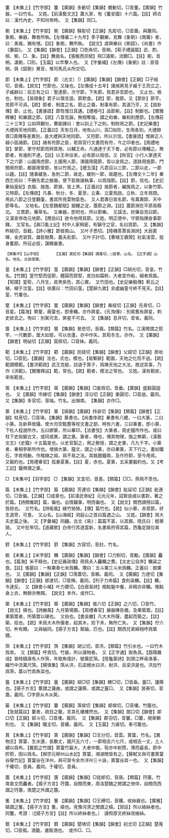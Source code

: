 <!-- { "loadSidebar": true } -->
箽	【未集上】【竹字部】	箽	【廣韻】多動切【集韻】覩動切，□音董。【廣韻】竹器，一曰竹名。　又姓。【前漢藝文志】農九家，有《箽安國》十六篇。【註】師古曰：漢代內史，不知何帝時。　又【集韻】同□。

箾	【未集上】【竹字部】	箾	【廣韻】蘇彫切【正韻】先彫切，□音蕭。與簫同。象箾，樂器，舞者所執。【左傳襄二十九年】季子觀樂，見舞《象箾》《南籥》者，曰：美哉，猶有憾。【註】象箾，舞所執。　【說文】虞舜樂曰《箾韶》，《尚書》作《簫韶》。　又【集韻】【韻會】【正韻】□色角切，音朔。【荀子禮論篇】武、酌、桓、箾、□、象。【註】舞曲名。【張衡西京賦】飛□潚箾，流鏑□。【註】箾，音朔。潚箾，□形。【玉篇】以竿擊人也。　又【字彙補】《左傳》《象箾》註：原音朔，與《韶箾》異音，惟司馬氏从所交切。

節	【未集上】【竹字部】	節	〔古文〕卩【廣韻】【集韻】【韻會】【正韻】□子結切，音接。【說文】竹節也。又操也。【左傳成十五年】諸侯將見子臧于王而立之，子臧辭曰：前志有之曰：聖達節，次守節，下失節。爲君非吾節也。　又止也，檢也，制也。【易頤象】君子以愼言語，節飮食。【疏】節，裁節。又【節卦】節亨。苦節不可貞。【疏】節者，制度之名，節止之義，制事有節，其道乃亨。又【說卦傳】節，止也。【書康誥】節性惟日其邁。【禮檀弓】品節斯。【註】制斷也。【爾雅釋樂】和樂謂之節。【疏】八音克諧，無相奪倫，謂之和樂，樂和則應節。【左傳莊二十三年】公如齊觀社，曹劌諫曰：會以訓上下之則，制財用之節。【史記樂書】大禮與天地同節。【正義曰】天有日月，地有山川，高□如形，生用各別。大禮辯尊□貴賤等差異別，是大禮與天地同節。　又符節，所以示信。【書康誥】惟厥正人越小臣諸節。【註】諸有符節之臣，若爲官行文書而有符，今之印者也。【周禮地官】掌節，掌守邦節而辨其用，以輔王命。凡通達于天下者，必有節以傳輔之。無節者，有幾則不達。【註】以王命往來，必有節以爲信。又【秋官】小行人掌達天下之六節：山國用虎節，土國用人節，澤國用龍節，皆以金爲之。道路用旌節，門關用符節，都鄙用管節，皆以竹爲之。【禮玉藻】凡君召以三節，二節以走，一節以趨。【註】隨事緩急，急則二節，故走。緩則一節，故趨也。【左傳文十二年】秦西乞術曰：不腆先君之敝器，使下臣致諸執事，以爲瑞節。【註】節，信也。【史記秦始皇紀】衣服、旄旌、節旗，皆上黑。【正義曰】旄節者，編旄爲之，以象竹節。　又時節。【左傳疏】凡春、秋分，冬、夏至，立春、立夏爲啟。立秋、立冬爲閉。用此八節之日登觀臺，書其所見雲物氣色。　又人君壽日皆名節，有萬壽節、天中節等名。　又地名。【左思魏都賦】掘鯉之淀，蓋節之淵。【註】蓋節淵在平原鬲縣北。　又貫節，藥草名。　又樂器，卽拊也，所以節樂。　又諡法，好廉自克曰節。　又漢宣帝改元地節。【應劭曰】欲令地得其節。又姓。明正德中，守禦指揮僉事節鐸。　又官名。【眞□風土記】村中人家稍密，有鎭守之官，名曰買節。　又【集韻】昨結切，音截。【詩小雅】節彼南山。　又叶子悉切。【陸機答賈長淵詩】大辰匿暉，金虎習質。雄臣馳騖，義夫赴節。　又叶子計切。【曹植王霸贊】壯氣凌雲，挺身奮節。所征必拔，謀顯垂惠。

	【寅集中】【山字部】		【玉篇】莫紅切【集韻】謨蓬切，□音蒙。山名。　【正字通】山名，地名，古皆借蒙。

篁	【未集上】【竹字部】	篁	【廣韻】【集韻】【韻會】【正韻】□胡光切，音皇。竹名。【竹譜】篁竹堅而促節，體圓而質堅，皮白如霜粉，大者宜作船，細者爲笛。【筍譜】篁筍，八月生，皮黑紫色，其心實。　又竹田也。【史記樂毅傳】薊丘之植，植于汶篁。【註】徐廣曰：竹田曰篁。【楚辭九歌】余處幽篁兮終不見天。【註】篁，竹叢也。

篂	【未集上】【竹字部】	篂	【廣韻】【集韻】【韻會】桑經切【正韻】先靑切，□音星。【篇海】簈篂，蔽簹也，卽車轓。亦作屛星。《孔恂傳》：別駕舊有屏星，刺史欲去之。恂曰：別駕可去，屏星不可去。　又【集韻】息井切，音省。義同。

篃	【未集上】【竹字部】	篃	【集韻】旻悲切，音眉。【類篇】竹名。江漢閒謂之箭竿，一尺數節，葉大如扇，可以衣蓬，亦中作矢。其筍冬生。亦作。　又【廣韻】【韻會】明祕切【正韻】莫佩切，□音妹。義同。

範	【未集上】【竹字部】	範	【廣韻】防鋄切【集韻】【韻會】父鋄切【正韻】房啖切，□音犯。【廣韻】法也，式也，模也。【易繫辭】範圍，天地之化而不過。【疏】範謂模範。【書洪範疏】武王克殷，訪道于箕子，爲陳天地之大法，敘述其事，乃作《洪範》。【爾雅釋詁】範，常也。【疏】範者，模法之常也。　又姓。漢有範依，宋有範昱。

篅	【未集上】【竹字部】	篅	【廣韻】【集韻】□是爲切，音垂。【廣韻】盛穀圓囤也。　又【廣韻】市緣切【集韻】【韻會】淳沿切【正韻】重圓切，□音遄。義同。　又【集韻】多官切，音端。竹名。出嶺南。　【集韻】亦作□。

篆	【未集上】【竹字部】	篆	【唐韻】【廣韻】持袞切【集韻】【類篇】【韻會】【正韻】柱兗切，□音瑑。【集韻】篆書也。【尚書序疏】秦書有八體，一曰大篆，二曰小篆。及新莽居攝，使大司空甄豐等校文書之部，時有六書，三曰篆書，卽小篆，下杜人程邈所作。五曰繆篆，所以摹印。【法書攷】大篆者，周史籀所作也。或曰柱下史始變古文，或同或異，謂之篆。篆者，傳也，傳其物理，施之無窮，《漢藝文志》《史籀》十五篇是也。以史官製之，用之敎授，謂之史書，凡九千字。小篆者，秦相李斯所作也。增損大篆、籀文，謂之小篆，亦曰秦篆，天下行之。畫如鐵石，字若飛動，作楷隸之祖，爲不易之法。其銘題鐘鼎，及作符節，至今用焉。　又轂約也。【周禮春官】孤乗夏篆。【註】夏，赤也。夏篆，五采畫轂約也。又【考工記】鐘帶謂之篆。

□	【未集中】【羽字部】	□	【集韻】叉宜切，音差。【類篇】□□，燕飛不至也。

篇	【未集上】【竹字部】	篇	【廣韻】芳連切【集韻】【韻會】紕延切【正韻】紕連切，□音偏。【正韻】□成章也。【前漢武帝紀】元光元年，詔賢良咸以書對，著之於篇。【詩關雎疏】篇，徧也。出情鋪事，明而徧也。　又【說文】關西謂榜曰篇，笞掠也。　又竹名。【詩衞風】綠竹猗猗。【傳】篇竹也。【疏】似小藜，赤莖節，好生道旁，可食。　又山名。【山海經】洞庭山之首曰篇遇之山。　又姓。【韻會】周大夫史篇之後。　又【字彙補】同翩。古文《易》：篇篇不富，以其鄰。陸氏曰：輕舉貌。　又叶批笭切。【道藏歌】白帝行炁道當新，名書紫府得其篇，西龜定錄位眞人。

篈	【未集上】【竹字部】	篈	【集韻】方容切，音封。竹名。

粝	【未集上】【米字部】	糲	【廣韻】【集韻】【韻會】□力制切，音勵。【廣韻】麤也。【篇海】米不精也。【史記聶政傳】用爲夫人麤糲之費。【太史公自序】糲粱之食。【註】張晏曰：一斛粟舂七米爲糲。瓚曰：五斗粟三斗米爲糲。正義曰：脫粟也。　又【廣韻】【集韻】【正韻】□落蓋切，音賴。義同。　又【廣韻】力達切【集韻】【韻會】【正韻】郞達切，□音辣。義同。【列子力命篇】食則粢糲。【註】糲，令達反。　又【韻會小補】叶力糵切。【白居易詩】檢點盤中餐，非精亦非糲。檢點身上衣，無餘亦無闕。　【說文】本作。或作□。

築	【未集上】【竹字部】	築	【廣韻】【集韻】張六切【正韻】之六切，□音竹。【說文】擣也。【詩豳風】九月築場圃。【周禮春官】展器陳告備，及果築鬻。【註】果築鬻者，所築鬻以祼也。　又抬也。【書金縢】凡大木所偃，盡起而築之。【註】築，拾也。【疏】禾爲大木所偃者，起其木，拾下禾，無所亡失。　又【集韻】佇六切。杵有鐏。　又與妯同。【揚子方言】築妯，匹也。【註】關西兄弟婦相呼爲築娌。

篊	【未集上】【竹字部】	篊	【集韻】胡公切，音洪。【類篇】竹引水也。一曰竹木爲朿。　又【類篇】呼貢切。竹器，所以熯物者。　又【正字通】取魚具。【酉陽雜俎】晉時錢唐有人作篊，年取魚億計，號萬匠篊。【陸龜蒙詩】到頭江畔尋漁事，織竹中流萬尺篊。【楊愼集】篊从洪，石梁絕水曰洪，射洪、呂梁洪是也。洪加竹爲篊，蓋以竹爲魚梁也。

篕	【未集上】【竹字部】	篕	【廣韻】胡□切【集韻】轄□切，□音盍。篕□，籧篨也。【揚子方言】簟謂之籧曲，或謂之籧篨，或謂之篕□。　又【集韻】居泰切，音蓋。義同。□字原从木从筴。

篓	【未集上】【竹字部】	簍	【廣韻】落侯切【集韻】郞侯切，□音樓。竹籠也。【急就篇註】簍者，疏目之籠，言其孔樓樓然也。　又【集韻】朗口切【韻會】郞口切【正韻】郞斗切，□音塿。義同。　又【集韻】郡羽切，音窶。□簍，規車輞則也。　又【集韻】隴主切，音縷。義同。　又【玉篇】力甫切。車弓籠也。

篔	【未集上】【竹字部】	篔	【廣韻】【集韻】□玉分切，音雲。篔簹，竹名。【異物志】篔簹，生水邊，長數丈，圍尺五六寸，一節相去六七尺，或相去一丈，土人績以爲布。【戴凱之竹譜】篔簹竹最大，大者中甑，筍亦中射筒，薄而最長，節中貯箭，因以爲名。【柳宗元柳州山水記】篔簹，湘湖閒皆有之。【蘇軾文與可畫篔簹谷偃竹記】篔簹谷在洋州，與可甞令余作洋州三十詠，篔簹谷其一也。　又【集韻】干權切，音員。義同。于權切，音員。

篖	【未集上】【竹字部】	篖	【廣韻】【集韻】□徒郞切，音唐。【類篇】筕篖，竹席直文而麤者。【揚子方言】筕篖，自關而東，周洛楚魏之閒謂之倚佯，自關而西謂之筕篖，南楚之外謂之篖。

篗	【未集上】【竹字部】	篗	【廣韻】【集韻】□王縛切，音貜。收絲器也。【廣雅】榬謂之篗。【揚子方言】篗，榬也。兗豫河濟之閒謂之榬。【郭註】所以絡絲者也。同籰。考證：〔【揚子方言】【註】所以終絲者也。〕　謹照原文終絲改絡絲。 

篘	【未集上】【竹字部】	篘	【廣韻】楚鳩切【集韻】【韻會】初尤切【正韻】楚蒐切，□音搊。酒籠，漉取酒也。　或作□、□。


